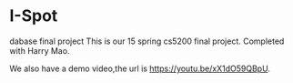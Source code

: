 # I-Spot
dabase final project
This is our 15 spring cs5200 final project.
Completed with Harry Mao.

We also have a demo video,the url is 
https://youtu.be/xX1dO59QBpU.

